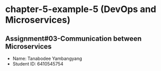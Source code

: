# chapter-5-example-5 (DevOps and Microservices)

## Assignment#03-Communication between Microservices

- Name: Tanabodee Yambangyang
- Student ID: 6410545754
